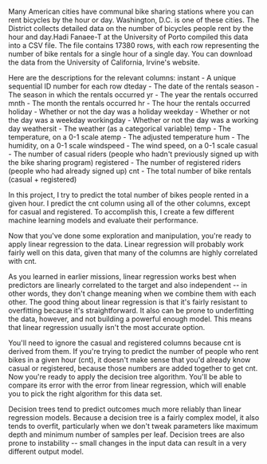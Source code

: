Many American cities have communal bike sharing stations where you can rent bicycles by the hour or day. Washington, D.C. is one of these 
cities. The District collects detailed data on the number of bicycles people rent by the hour and day.Hadi Fanaee-T at the University of 
Porto compiled this data into a CSV file. The file contains 17380 rows, with each row representing the number of bike rentals for a single 
hour of a single day. You can download the data from the University of California, Irvine's website. 

Here are the descriptions for the relevant columns:
instant - A unique sequential ID number for each row
dteday - The date of the rentals
season - The season in which the rentals occurred
yr - The year the rentals occurred
mnth - The month the rentals occurred
hr - The hour the rentals occurred
holiday - Whether or not the day was a holiday
weekday - Whether or not the day was a weekday
workingday - Whether or not the day was a working day
weathersit - The weather (as a categorical variable)
temp - The temperature, on a 0-1 scale
atemp - The adjusted temperature
hum - The humidity, on a 0-1 scale
windspeed - The wind speed, on a 0-1 scale
casual - The number of casual riders (people who hadn't previously signed up with the bike sharing program)
registered - The number of registered riders (people who had already signed up)
cnt - The total number of bike rentals (casual + registered)

In this project, I try to predict the total number of bikes people rented in a given hour. I predict the cnt column using all of the 
other columns, except for casual and registered. To accomplish this, I create a few different machine learning models and evaluate 
their performance.


Now that you've done some exploration and manipulation, you're ready to apply linear regression to the data. Linear regression will probably work fairly well on this data, given that many of the columns are highly correlated with cnt.

As you learned in earlier missions, linear regression works best when predictors are linearly correlated to the target and also independent -- in other words, they don't change meaning when we combine them with each other. The good thing about linear regression is that it's fairly resistant to overfitting because it's straightforward. It also can be prone to underfitting the data, however, and not building a powerful enough model. This means that linear regression usually isn't the most accurate option.

You'll need to ignore the casual and registered columns because cnt is derived from them. If you're trying to predict the number of people who rent bikes in a given hour (cnt), it doesn't make sense that you'd already know casual or registered, because those numbers are added together to get cnt.
Now you're ready to apply the decision tree algorithm. You'll be able to compare its error with the error from linear regression, which will enable you to pick the right algorithm for this data set.

Decision trees tend to predict outcomes much more reliably than linear regression models. Because a decision tree is a fairly complex model, it also tends to overfit, particularly when we don't tweak parameters like maximum depth and minimum number of samples per leaf. Decision trees are also prone to instability -- small changes in the input data can result in a very different output model.
